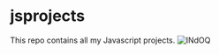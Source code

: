 # jsprojects
This repo contains all my Javascript projects.
![INdOQ](https://user-images.githubusercontent.com/62893559/133291808-58f8b310-ee8e-4e16-b132-9b32abe706bf.gif)
